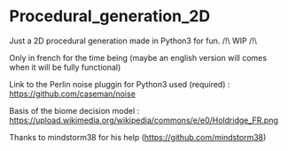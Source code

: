 # Procedural_generation_2D
Just a 2D procedural generation made in Python3 for fun. /!\ WIP  /!\

Only in french for the time being (maybe an english version will comes when it will be fully functional)

Link to the Perlin noise pluggin for Python3 used (required) :
https://github.com/caseman/noise

Basis of the biome decision model :
https://upload.wikimedia.org/wikipedia/commons/e/e0/Holdridge_FR.png

Thanks to mindstorm38 for his help (https://github.com/mindstorm38)

